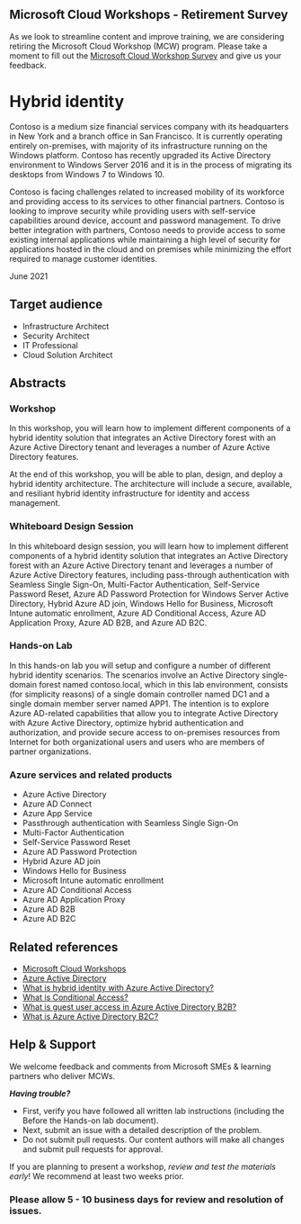 ## Microsoft Cloud Workshops - Retirement Survey  

As we look to streamline content and improve training, we are considering retiring the Microsoft Cloud Workshop (MCW) program. Please take a moment to fill out the [Microsoft Cloud Workshop Survey](https://forms.office.com/r/834zwtaNtK) and give us your feedback.

# Hybrid identity

Contoso is a medium size financial services company with its headquarters in New York and a branch office in San Francisco. It is currently operating entirely on-premises, with majority of its infrastructure running on the Windows platform. Contoso has recently upgraded its Active Directory environment to Windows Server 2016 and it is in the process of migrating its desktops from Windows 7 to Windows 10.
 
Contoso is facing challenges related to increased mobility of its workforce and providing access to its services to other financial partners. Contoso is looking to improve security while providing users with self-service capabilities around device, account and password management. To drive better integration with partners, Contoso needs to provide access to some existing internal applications while maintaining a high level of security for applications hosted in the cloud and on premises while minimizing the effort required to manage customer identities.

June 2021

## Target audience
- Infrastructure Architect
- Security Architect
- IT Professional
- Cloud Solution Architect

## Abstracts

### Workshop

In this workshop, you will learn how to implement different components of a hybrid identity solution that integrates an Active Directory forest with an Azure Active Directory tenant and leverages a number of Azure Active Directory features.

At the end of this workshop, you will be able to plan, design, and deploy a hybrid identity architecture. The architecture will include a secure, available, and resiliant hybrid identity infrastructure for identity and access management. 

### Whiteboard Design Session

In this whiteboard design session, you will learn how to implement different components of a hybrid identity solution that integrates an Active Directory forest with an Azure Active Directory tenant and leverages a number of Azure Active Directory features, including pass-through authentication with Seamless Single Sign-On, Multi-Factor Authentication, Self-Service Password Reset, Azure AD Password Protection for Windows Server Active Directory, Hybrid Azure AD join, Windows Hello for Business, Microsoft Intune automatic enrollment, Azure AD Conditional Access, Azure AD Application Proxy, Azure AD B2B, and Azure AD B2C.

### Hands-on Lab

In this hands-on lab you will setup and configure a number of different hybrid identity scenarios. The scenarios involve an Active Directory single-domain forest named contoso.local, which in this lab environment, consists (for simplicity reasons) of a single domain controller named DC1 and a single domain member server named APP1. The intention is to explore Azure AD-related capabilities that allow you to integrate Active Directory with Azure Active Directory, optimize hybrid authentication and authorization, and provide secure access to on-premises resources from Internet for both organizational users and users who are members of partner organizations. 

### Azure services and related products
- Azure Active Directory
- Azure AD Connect
- Azure App Service 
- Passthrough authentication with Seamless Single Sign-On
- Multi-Factor Authentication
- Self-Service Password Reset
- Azure AD Password Protection
- Hybrid Azure AD join
- Windows Hello for Business
- Microsoft Intune automatic enrollment
- Azure AD Conditional Access
- Azure AD Application Proxy
- Azure AD B2B
- Azure AD B2C

## Related references
- [Microsoft Cloud Workshops](https://microsoftcloudworkshop.com/index.html)
- [Azure Active Directory](https://docs.microsoft.com/en-us/azure/active-directory/)
- [What is hybrid identity with Azure Active Directory?](https://docs.microsoft.com/en-us/azure/active-directory/hybrid/whatis-hybrid-identity)
- [What is Conditional Access?](https://docs.microsoft.com/en-us/azure/active-directory/conditional-access/overview)
- [What is guest user access in Azure Active Directory B2B?](https://docs.microsoft.com/en-us/azure/active-directory/b2b/what-is-b2b)
- [What is Azure Active Directory B2C?](https://docs.microsoft.com/en-us/azure/active-directory-b2c/active-directory-b2c-overview)

## Help & Support

We welcome feedback and comments from Microsoft SMEs & learning partners who deliver MCWs.  

***Having trouble?***
- First, verify you have followed all written lab instructions (including the Before the Hands-on lab document).
- Next, submit an issue with a detailed description of the problem.
- Do not submit pull requests. Our content authors will make all changes and submit pull requests for approval.  

If you are planning to present a workshop, *review and test the materials early*! We recommend at least two weeks prior.

### Please allow 5 - 10 business days for review and resolution of issues.
